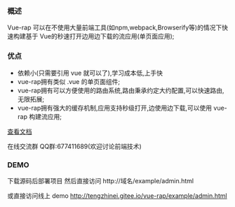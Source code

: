 ###  概述


Vue-rap 可以在不使用大量前端工具(如npm,webpack,Browserify等)的情况下快速构建基于 Vue的秒速打开边用边下载的流应用(单页面应用);

### 优点



* 依赖小(只需要引用 vue 就可以了),学习成本低,上手快
* vue-rap拥有类似 .vue 的单页面组件;
* vue-rap拥有可以方便使用的路由系统,路由秉承约定大约配置,可以快速路由,无限拓展;
* vue-rap拥有强大的缓存机制,应用支持秒级打开,边使用边下载,可以使用 vue-rap 构建流应用;

[查看文档](https://www.kancloud.cn/tengzhinei/vue-rap/550001)

在线交流群 QQ群:677411689(欢迎讨论前端技术)

### DEMO
下载源码后部署项目 然后直接访问   http://域名/example/admin.html

或直接访问线上 demo http://tengzhinei.gitee.io/vue-rap/example/admin.html



